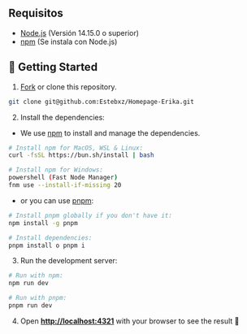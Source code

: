 ## Requisitos

- [Node.js](https://nodejs.org/) (Versión 14.15.0 o superior)
- [npm](https://www.npmjs.com/) (Se instala con Node.js)

## 🚀 Getting Started

1. [Fork](https://github.com/Estebxz/Homepage-Erika.git/fork) or clone this repository.

```bash
git clone git@github.com:Estebxz/Homepage-Erika.git
```

2. Install the dependencies:

- We use [npm](https://www.npmjs.com) to install and manage the dependencies.

```bash
# Install npm for MacOS, WSL & Linux:
curl -fsSL https://bun.sh/install | bash

# Install npm for Windows:
powershell (Fast Node Manager)
fnm use --install-if-missing 20

```

- or you can use [pnpm](https://pnpm.io):

```bash
# Install pnpm globally if you don't have it:
npm install -g pnpm

# Install dependencies:
pnpm install o pnpm i 
```

3. Run the development server:

```bash
# Run with npm:
npm run dev 

# Run with pnpm:
pnpm run dev
```

4. Open [**http://localhost:4321**](http://localhost:4321/) with your browser to see the result 🚀
